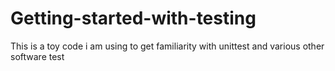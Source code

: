 # Getting-started-with-testing
This is a toy code i am using to get familiarity with unittest and various other software test

